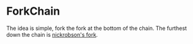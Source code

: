 # ForkChain
The idea is simple, fork the fork at the bottom of the chain. The furthest down the chain is [nickrobson's fork](https://github.com/nickrobson/ForkChain).
